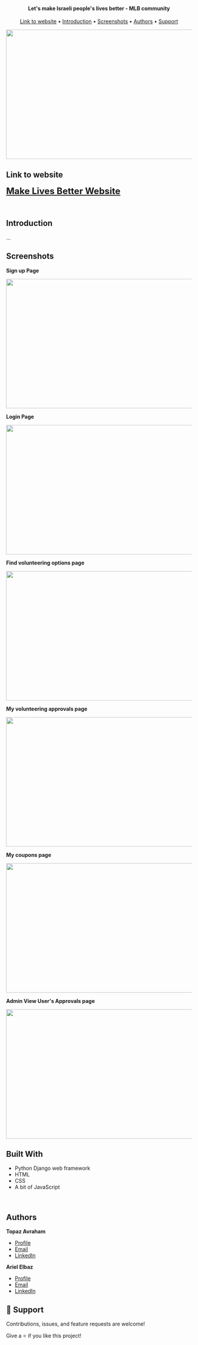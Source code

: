<h4 align="center">

</h4>

<h4 align="center">Let's make Israeli people's lives better - MLB community</h4>

<p align="center">
  <a href="##Link to website">Link to website</a> •
  <a href="#Introduction">Introduction</a> •
  <a href="#Screenshots">Screenshots</a> •
  <a href="#Author">Authors</a> •
  <a href="#Support">Support</a> 

</p>

<p align="center">
  <img width="800" height="350" src="https://ibb.co/0h9GpQm">
</p>


## Link to website

<a style="font-size: 24px" href="https://makelivesbetter.herokuapp.com" target="_blank"><b>Make Lives Better Website</b></a>

<br>

## Introduction
...


## Screenshots
<p align="left">
  <b> Sign up Page </b>
</p>
<p align="left">
  <img width="800" height="350" src="https://i.ibb.co/Y0xj58R/12.png">
</p>


<p align="left">
  <b> Login Page </b>
</p>
<p align="left">
  <img width="800" height="350" src="Screenshots/3">
</p>


<p align="left">
  <b> Find volunteering options page </b>
</p>
<p align="left">
  <img width="800" height="350" src="https://ibb.co/BPp0Twt">
</p>

<p align="left">
  <b> My volunteering approvals page </b>
</p>
<p align="left">
  <img width="800" height="350" src="https://ibb.co/Wy5yD7n">
</p>


<p align="left">
  <b> My coupons page </b>
</p>
<p align="left">
  <img width="800" height="350" src="https://ibb.co/fXXx74r">
</p>


<p align="left">
  <b> Admin View User's Approvals page  </b>
</p>
<p align="left">
  <img width="800" height="350" src="https://ibb.co/DYZ7cPP">
</p>


## Built With

- Python Django web framework
- HTML
- CSS
- A bit of JavaScript

<br />

## Authors

**Topaz Avraham**

- [Profile](https://github.com/TopazAvraham?tab=repositories )
- [Email](mailto:topazavraham9@gmail.com?subject=Hi "Hi!")
- [LinkedIn](https://www.linkedin.com/in/topaz-avraham-68b340208/ "Welcome")

**Ariel Elbaz**

- [Profile](https://github.com/ArielElbaz )
- [Email](mailto:ariel123elbaz?subject=Hi "Hi!")
- [LinkedIn](https://www.linkedin.com/in/ariel-elbaz-830438244/ "Welcome")

## 🤝 Support

Contributions, issues, and feature requests are welcome!

Give a ⭐️ if you like this project!
